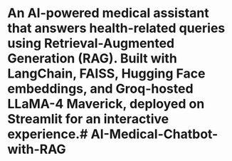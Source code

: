 # An AI-powered medical assistant that answers health-related queries using Retrieval-Augmented Generation (RAG). Built with LangChain, FAISS, Hugging Face embeddings, and Groq-hosted LLaMA-4 Maverick, deployed on Streamlit for an interactive experience.# AI-Medical-Chatbot-with-RAG
